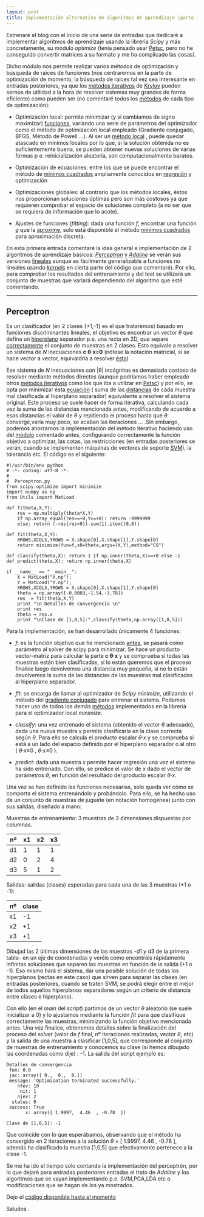 ```yaml
---
layout: post
title: Implementación alternativa de algoritmos de aprendizaje (parte I).
---
```

Estrenaré el blog con el inicio de una serie de entradas que dedicaré a implementar algoritmos de aprendizaje usando la librería *Scipy* y más concretamente, su módulo *optimize* (tenía pensado usar [Petsc](https://www.mcs.anl.gov/petsc/), pero no he conseguido convertir matrices a su formato y me ha complicado las cosas). 

Dicho módulo nos permite realizar varios métodos de optimización y búsqueda de raices de funciones (nos centraremos en la parte de optimización de momento, la búsqueda de raices tal vez sea interesante en entradas posteriores, ya que los [métodos iterativos](https://es.wikipedia.org/wiki/M%C3%A9todo_iterativo) de [Krylov](https://es.wikipedia.org/wiki/M%C3%A9todo_iterativo#M.C3.A9todos_del_subespacio_de_Krylov) pueden sernos de utilidad a la hora de resolver sistemas muy grandes de forma eficiente) como pueden ser (no comentaré todos los [métodos](http://docs.scipy.org/doc/scipy/reference/optimize.html) de cada tipo de optimización): 

* Optimización local: permite minimizar (y si cambiamos de signo maximizar) [funciones](https://es.wikipedia.org/wiki/Optimizaci%C3%B3n_%28matem%C3%A1tica%29), variando una serie de parámetros del optimizador como el método de optimización local empleado (Gradiente conjugado, BFGS, Método de Powell ...). Al ser un [método local]((https://en.wikipedia.org/wiki/Local_search_%28optimization%29)) , puede quedar atascado en mínimos locales por lo que, si la solución obtenida no es suficientemente buena, se pueden obtener nuevas soluciones de varias formas p e. reinicialización aleatoria, son computacionalmente baratos.

* Optimización de ecuaciones: entre los que se puede encontrar el método de [mínimos cuadrados](https://es.wikipedia.org/wiki/M%C3%ADnimos_cuadrados) ampliamente conocidos en [regresión](https://es.wikipedia.org/wiki/Regresi%C3%B3n_%28estad%C3%ADstica%29) y optimización

* Optimizaciones globales: al contrario que los métodos locales, éstos nos proporcionan soluciones óptimas pero son más costosos ya que requieren comprobar el espacio de soluciones completo (a no ser que se requiera de información que lo acote).

* Ajustes de funciones (*fitting*): dada una función *f*, encontrar una función *g* que la [aproxime](https://www.google.es/url?sa=t&rct=j&q=&esrc=s&source=web&cd=6&cad=rja&uact=8&ved=0ahUKEwjL37eA69rLAhVCXBoKHUkFBCkQFghDMAU&url=http%3A%2F%2Fwww.ugr.es%2F~lorente%2FAPUNTESMNM%2Fcapitulo5.pdf&usg=AFQjCNEXrijmpFscjHqL7WAoFqF_IXMoJA), solo está disponible el método [mínimos cuadrados](https://es.wikipedia.org/wiki/M%C3%ADnimos_cuadrados) para aproximación discreta.

En esta primera entrada comentaré la idea general e implementación de 2 algoritmos de aprendizaje básicos: [*Perceptron*](https://es.wikipedia.org/wiki/Perceptr%C3%B3n) y [*Adaline*](https://es.wikipedia.org/wiki/Adaline) se verán sus versiones [lineales](https://es.wikipedia.org/wiki/Clasificador_lineal) aunque es fácilmente generalizable a funciones no lineales usando [*kernels*](https://es.wikipedia.org/wiki/M%C3%A1quinas_de_vectores_de_soporte#Funci.C3.B3n_Kernel) en cierta parte del código que comentaré). Por ello, para comprobar los resultados del entrenamiento y del test se utilizará un conjunto de muestras que variará dependiendo del algoritmo que esté comentando.
___
## Perceptron
Es un clasificador (en 2 clases {+1,-1} es el que trataremos) basado en funciones discriminantes lineales, el objetivo es encontrar un vector *θ* que defina un [hiperplano](https://es.wikipedia.org/wiki/Hiperplano) separador p.e. una recta en 2D, que separe [correctamente](http://photos1.blogger.com/blogger/1013/1515/320/SVMSeparacion.jpg) el conjunto de muestras en 2 clases. Esto equivale a resolver un sistema de *N* inecuaciones **c**·**θ**·**x**≥**0** (nótese la notación matricial, si se hace vector a vector, equivaldría a resolver [ésto](https://i.gyazo.com/e769171d48212f1ccd7d820184b9684d.png))

Ese sistema de *N* inecuaciones con |θ| incógnitas es demasiado costoso de resolver mediante métodos directos (aunque podríamos haber empleado otros [métodos iterativos](https://es.wikipedia.org/wiki/M%C3%A9todo_iterativo) como los que iba a utilizar en [Petsc](https://www.mcs.anl.gov/petsc/)) y por ello, se opta por minimizar ésta [ecuación](https://i.gyazo.com/5cccecf3f307437adb63609a97f0ed40.png) ( suma de las [distancias](https://i.gyazo.com/2a4626fe88c672270a4f180f6943aa9b.png) de cada muestra mal clasificada al hiperplano separador) equivalente a resolver el sistema original.
Este proceso se suele hacer de forma iterativa, calculando cada vez la suma de las distancias mencionada antes, modificando de acuerdo a esas distancias el valor de *θ* y repitiendo el proceso hasta que *θ* converge,varía muy poco, se acaban las iteraciones ... .Sin embargo, podemos ahorrarnos la implementación del método iterativo haciendo uso del [módulo](http://docs.scipy.org/doc/scipy/reference/optimize.html) comentado antes, configurando correctamente la función objetivo a optimizar, las cotas, las restricciones (en entradas posteriores se verán, cuando se implementen máquinas de vectores de soporte [SVM](https://es.wikipedia.org/wiki/M%C3%A1quinas_de_vectores_de_soporte)), la tolerancia etc. El código es el siguiente:

```
#!/usr/bin/env python
# -*- coding: utf-8 -*-
#
#  Perceptron.py
from scipy.optimize import minimize
import numpy as np
from Utils import MatLoad

def f(theta,X,Y): 
    res = np.multiply(theta*X,Y)
    if np.array_equal(res>=+0,Y>=+0): return -9999999
    else: return (-res[res<0]).sum(1).item((0,0))

def fit(theta,X,Y):
    XROWS,XCOLS,YROWS = X.shape[0],X.shape[1],Y.shape[0]
    return minimize(fun=f,x0=theta,args=(X,Y),method="CG")

def classify(theta,X): return 1 if np.inner(theta,X)>=+0 else -1
def predict(theta,X): return np.inner(theta,X)

if __name__ == "__main__":
    X = MatLoad("X.np"); 
    Y = MatLoad("Y.np"); 
    XROWS,XCOLS,YROWS = X.shape[0],X.shape[1],Y.shape[0]
    theta = np.array([-0.0003,-1.54,-3.78])
    res  = fit(theta,X,Y)
    print "\n Detalles de convergencia \n"
    print res
    theta = res.x
    print "\nClase de [1,0,5]:",classify(theta,np.array([1,0,5]))

````

Para la implementación, se han desarrollado únicamente 4 funciones:

* *f*: es la función objetivo que he mencionado [antes](https://gyazo.com/5cccecf3f307437adb63609a97f0ed40), se pasará como parámetro al solver de scipy para minimizar. Se hace un producto vector-matriz para calcular la parte **c**·**θ**·**x** y se comprueba si todas las muestras están bien clasificadas, si lo están queremos que el proceso finalice luego devolvemos una distancia muy pequeña, si no lo están devolvemos la suma de las distancias de las muestras mal clasificadas al hiperplano separador.

* *fit*: se encarga de llamar al optimizador de *Scipy* *minimize*, utilizando el método del [gradiente conjugado](https://es.wikipedia.org/wiki/M%C3%A9todo_del_gradiente_conjugado) para entrenar el sistema. Podemos hacer uso de todos los demás [métodos](http://docs.scipy.org/doc/scipy/reference/optimize.html) implementados en la librería para el optimizador local *minimize*.

* *classify*: una vez entrenado el sistema (obtenido el vector *θ* adecuado), dada una nueva muestra *x* permite clasificarla en la clase correcta según *θ*. Para ello se calcula el producto escalar *θ*·*x* y se comprueba si está a un lado del espacio definido por el hiperplano separador o al otro ( *θ*·*x*≥0 , *θ*·*x*≤0 ).

* *predict*: dada una muestra *x* permite hacer regresión una vez el sistema ha sido entrenado. Con ello, se predice el valor de *x* dado el vector de parámetros *θ*, en función del resultado del producto escalar *θ*·*x*.

Una vez se han definido las funciones necesarias, solo queda ver cómo se comporta el sistema entrenándolo y probándolo. Para ello, se ha hecho uso de un conjunto de muestras de juguete (en notación homogénea) junto con sus salidas, diseñado a mano:

Muestras de entrenamiento: 3 muestras de 3 dimensiones dispuestas por columnas.

| nº | x1 | x2 | x3 | 
|----|----|----|----|
| d1 | 1  | 1  | 1  |
| d2 | 0  | 2  | 4  |
| d3 | 5  | 1  | 2  |

Salidas: salidas (clases) esperadas para cada una de las 3 muestras (+1 o -1):

| nº | clase |
|----|-------|
| x1 | -1    |
| x2 | +1    |
| x3 | +1    |

Dibujad las 2 últimas dimensiones de las muestras -d1 y d3 de la primera tabla- en un eje de coordenadas y veréis como encontráis rápidamente infinitas soluciones que separen las muestras en función de la salida (+1 o -1). Eso mismo hará el sistema, dar una posible solución de todas los hiperplanos (rectas en este caso) que sirven para separar las clases (en entradas posteriores, cuando se traten SVM, se podrá elegir entre el mejor de todos aquellos hiperplanos separadores según un criterio de distancia entre clases e hiperplano). 

Con ello (en el *main* del *script*) partimos de un vector *θ* aleatorio (se suele inicializar a 0) y lo ajustamos mediante la función *fit* para que clasifique correctamente las muestras, minimizando la función objetivo mencionada antes. Una vez finalice, obtenemos detalles sobre la finalización del proceso del *solver* (valor de *f* final, nº iteraciones realizadas, vector *θ*, etc) y la salida de una muestra a clasificar [1,0,5], que corresponde al conjunto de muestras de entrenamiento y conocemos su clase (si hemos dibujado las coordenadas como dije) : -1. La salida del script ejemplo es:

```
Detalles de convergencia
 fun: 0.0
 jac: array([ 0.,  0.,  0.])
 message: 'Optimization terminated successfully.'
    nfev: 10
     nit: 1
    njev: 2
  status: 0
 success: True
       x: array([ 1.9997,  4.46  , -0.78  ])

Clase de [1,0,5]: -1
```

Que coincide con lo que esperábamos, observando que el método ha convergido en 2 iteraciones a la solución *θ* = [ 1.9997,  4.46  , -0.78  ], además ha clasificado la muestra [1,0,5] que efectivamente pertenece a la clase -1.

Se me ha ido el tiempo solo contando la implementación del perceptrón, por lo que dejaré para entradas posteriores entradas el trato de *Adaline* y los algoritmos que se vayan implementando p.e. SVM,PCA,LDA etc o modificaciones que se hagan de los ya mostrados.

Dejo el [código disponible hasta el momento](https://github.com/Indeseables/indeseables.github.io/tree/master/_codigos/Entrada_1)

Saludos .
